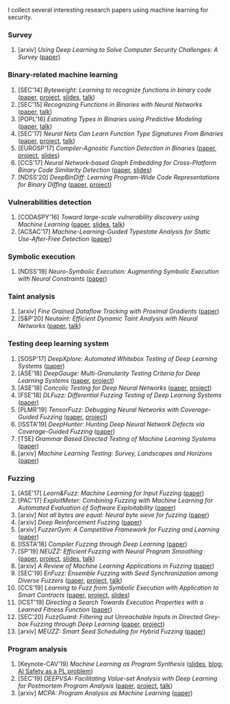 I collect several interesting research papers using machine learning for security.

### Survey
1. [arxiv] *Using Deep Learning to Solve Computer Security Challenges: A Survey* ([paper](https://arxiv.org/pdf/1912.05721.pdf))

### Binary-related machine learning
1. [SEC'14] *Byteweight: Learning to recognize functions in binary code* ([paper](https://www.usenix.org/system/files/conference/usenixsecurity14/sec14-paper-bao.pdf), [project](http://security.ece.cmu.edu/byteweight/), [slides](https://www.usenix.org/sites/default/files/conference/protected-files/sec14_slides_bao.pdf), [talk](https://www.usenix.org/node/184522))
2. [SEC'15] *Recognizing Functions in Binaries with Neural Networks* ([paper](https://www.usenix.org/system/files/conference/usenixsecurity15/sec15-paper-shin.pdf), [talk](https://www.usenix.org/node/190919))
3. [POPL'16] *Estimating Types in Binaries using Predictive Modeling* ([paper](https://www.usenix.org/system/files/conference/usenixsecurity15/sec15-paper-shin.pdf), [talk](https://www.usenix.org/node/190919))
4. [SEC'17] *Neural Nets Can Learn Function Type Signatures From Binaries* ([paper](https://www.usenix.org/system/files/conference/usenixsecurity17/sec17-chua.pdf), [project](https://github.com/shensq04/EKLAVYA), [talk](https://www.usenix.org/conference/usenixsecurity17/technical-sessions/presentation/chua))
5. [EUROSP'17] *Compiler-Agnostic Function Detection in Binaries* ([paper](https://syssec.mistakenot.net/papers/eurosp-2017.pdf), [project](https://bitbucket.org/vusec/nucleus), [slides](https://syssec.mistakenot.net/slides/eurosp-2017.pdf))
6. [CCS'17] *Neural Network-based Graph Embedding for Cross-Platform Binary Code Similarity Detection* ([paper](https://arxiv.org/pdf/1708.06525.pdf), [slides](https://docs.google.com/viewer?url=http%3A%2F%2Fliuchang.co%2Fslides%2Fgraphnn-ccs2017.pptx))
7. [NDSS'20] *DeepBinDiff: Learning Program-Wide Code Representations for Binary Diffing* ([paper](https://www.ndss-symposium.org/wp-content/uploads/2020/02/24311.pdf), [project](https://github.com/deepbindiff/DeepBinDiff))

### Vulnerabilities detection
1. [CODASPY'16] *Toward large-scale vulnerability discovery using Machine Learning* ([paper](https://www.researchgate.net/publication/294086432_Toward_Large-Scale_Vulnerability_Discovery_using_Machine_Learning), [slides](http://conference.hitb.org/hitbsecconf2016ams/wp-content/uploads/2015/11/D1T3-Gustavo-Grieco-Vulnerability-Discovery-Using-Machine-Learning.pdf), [talk](https://www.youtube.com/watch?v=9n6qxaUhcxo))
2. [ACSAC'17] *Machine-Learning-Guided Typestate Analysis for Static Use-After-Free Detection* ([paper](https://yuleisui.github.io/publications/acsac17.pdf))

### Symbolic execution
1. [NDSS'19] *Neuro-Symbolic Execution: Augmenting Symbolic Execution with Neural Constraints* ([paper](https://www.comp.nus.edu.sg/~abhik/pdf/ndss19.pdf))

### Taint analysis
1. [arxiv] *Fine Grained Dataflow Tracking with Proximal Gradients* ([paper](https://arxiv.org/pdf/1909.03461.pdf))
2. [S&P'20] *Neutaint: Efficient Dynamic Taint Analysis with Neural Networks* ([paper](https://arxiv.org/pdf/1907.03756.pdf), [talk](https://www.youtube.com/watch?v=y43E_i3XZ0w))

### Testing deep learning system
1. [SOSP'17] *DeepXplore: Automated Whitebox Testing of Deep Learning Systems* ([paper](http://www.cs.columbia.edu/~junfeng/papers/deepxplore-sosp17.pdf))
2. [ASE'18] *DeepGauge: Multi-Granularity Testing Criteria for Deep Learning Systems* ([paper](http://xujuefei.com/felix_ase18_gauge.pdf), [project](https://deepgauge.github.io/))
3. [ASE'18] *Concolic Testing for Deep Neural Networks* ([paper](http://www.kroening.com/papers/ase2018.pdf), [project](https://github.com/TrustAI/DeepConcolic))
4. [FSE'18] *DLFuzz: Differential Fuzzing Testing of Deep Learning Systems* ([paper](http://wingtecher.com/themes/WingTecherResearch/assets/papers/fse18-dlfuzz.pdf))
5. [PLMR'19] *TensorFuzz: Debugging Neural Networks with Coverage-Guided Fuzzing* ([paper](http://proceedings.mlr.press/v97/odena19a/odena19a.pdf), [project](https://github.com/brain-research/tensorfuzz))
6. [ISSTA'19] *DeepHunter: Hunting Deep Neural Network Defects via Coverage-Guided Fuzzing* ([paper](https://arxiv.org/pdf/1809.01266.pdf))
7. [TSE] *Grammar Based Directed Testing of Machine Learning Systems* ([paper](https://arxiv.org/pdf/1902.10027.pdf))
8. [arxiv] *Machine Learning Testing: Survey, Landscapes and Horizons* ([paper](https://arxiv.org/pdf/1906.10742.pdf))

### Fuzzing
1. [ASE'17] *Learn&Fuzz: Machine Learning for Input Fuzzing* ([paper](https://patricegodefroid.github.io/public_psfiles/ase2017.pdf))
2. [PAC'17] *ExploitMeter: Combining Fuzzing with Machine Learning for Automated Evaluation of Software Exploitability* ([paper](http://www.cs.binghamton.edu/~ghyan/papers/pac17.pdf))
3. [arxiv] *Not all bytes are equal: Neural byte sieve for fuzzing* ([paper](https://arxiv.org/pdf/1711.04596.pdf))
4. [arxiv] *Deep Reinforcement Fuzzing* ([paper](https://arxiv.org/pdf/1801.04589.pdf))
5. [arxiv] *FuzzerGym: A Competitive Framework for Fuzzing and Learning* ([paper](https://arxiv.org/pdf/1807.07490.pdf))
6. [ISSTA'18] *Compiler Fuzzing through Deep Learning* ([paper](http://homepages.inf.ed.ac.uk/hleather/publications/2018_deepfuzzing_issta.pdf)) 
7. [SP'19] *NEUZZ: Efficient Fuzzing with Neural Program Smoothing* ([paper](https://arxiv.org/pdf/1807.05620.pdf), [project](https://github.com/Dongdongshe/neuzz), [slides](https://www.ieee-security.org/TC/SP2019/SP19-Slides-pdfs/Dongdong_She.pdf), [talk](https://www.youtube.com/watch?v=j4ynjsA5CEQ))
8. [arxiv] *A Review of Machine Learning Applications in Fuzzing* ([paper](https://arxiv.org/pdf/1906.11133.pdf))
9. [SEC'19] *EnFuzz: Ensemble Fuzzing with Seed Synchronization among Diverse Fuzzers* ([paper](https://www.usenix.org/system/files/sec19-chen-yuanliang.pdf), [project](https://github.com/enfuzz/enfuzz), [talk](https://www.youtube.com/watch?v=JEpJ4MLH2Ro))
10. [CCS'19] *Learning to Fuzz from Symbolic Execution with Application to Smart Contracts* ([paper](https://files.sri.inf.ethz.ch/website/papers/ccs19-ilf.pdf), [project](https://github.com/eth-sri/ilf), [slides](https://files.sri.inf.ethz.ch/website/slides/ccs19-ilf-slides.pdf))
11. [ICST'19] *Directing a Search Towards Execution Properties
with a Learned Fitness Function* ([paper](http://www0.cs.ucl.ac.uk/staff/D.Clark/pubs/DaSTEP.pdf))
12. [SEC'20] *FuzzGuard: Filtering out Unreachable Inputs in Directed Grey-box Fuzzing through Deep Learning* ([paper](http://kaichen.org/paper/conference/sec20summer-final343.pdf), [project](https://github.com/zongpy/FuzzGuard))
13. [arxiv] *MEUZZ: Smart Seed Scheduling for Hybrid Fuzzing* ([paper](https://arxiv.org/pdf/2002.08568.pdf))

### Program analysis
1. [Keynote-CAV'19] *Machine Learning as Program Synthesis* ([slides](https://drive.google.com/file/d/1T7fefMIcI_NfTPDJl14eRjXMU6XHCv6T/view), [blog: AI Safety as a PL problem](https://blog.sigplan.org/2019/06/24/ai-safety-as-a-pl-problem/))
2. [SEC'19] *DEEPVSA: Facilitating Value-set Analysis with Deep Learning for Postmortem Program Analysis* ([paper](https://www.usenix.org/system/files/sec19-guo.pdf), [project](https://github.com/Henrygwb/deepvsa/), [talk](https://www.youtube.com/watch?v=mxZJZC3zJY0))
3. [arxiv] *MCPA: Program Analysis as Machine Learning* ([paper](https://arxiv.org/pdf/1911.04687.pdf))
